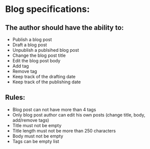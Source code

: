 # Blog specifications:

## The author should have the ability to:
- Publish a blog post
- Draft a blog post
- Unpublish a publsihed blog post
- Change the blog post title
- Edit the blog post body
- Add tag
- Remove tag
- Keep track of the drafting date
- Keep track of the publishing date

## Rules:
- Blog post can not have more than 4 tags
- Only blog post author can edit his own posts (change title, body, add/remove tags)
- Title must not be empty
- Title length must not be more than 250 characters
- Body must not be empty
- Tags can be empty list
